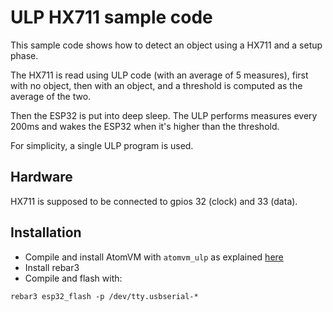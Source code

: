 <!---
  Copyright 2023 Paul Guyot <pguyot@kallisys.net>

  SPDX-License-Identifier: Apache-2.0 OR LGPL-2.1-or-later
-->

ULP HX711 sample code
=====================

This sample code shows how to detect an object using a HX711 and a setup phase.

The HX711 is read using ULP code (with an average of 5 measures), first with
no object, then with an object, and a threshold is computed as the average of
the two.

Then the ESP32 is put into deep sleep. The ULP performs measures every 200ms
and wakes the ESP32 when it's higher than the threshold.

For simplicity, a single ULP program is used.

Hardware
--------

HX711 is supposed to be connected to gpios 32 (clock) and 33 (data).

Installation
------------

- Compile and install AtomVM with `atomvm_ulp` as explained [here](../../README.md)
- Install rebar3
- Compile and flash with:

```
rebar3 esp32_flash -p /dev/tty.usbserial-*
```
